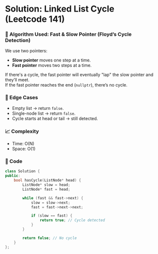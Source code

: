 # Solution: Linked List Cycle (Leetcode 141)

### 🧠 Algorithm Used: Fast & Slow Pointer (Floyd’s Cycle Detection)

We use two pointers:

- **Slow pointer** moves one step at a time.
- **Fast pointer** moves two steps at a time.

If there's a cycle, the fast pointer will eventually "lap" the slow pointer and they’ll meet.  
If the fast pointer reaches the end (`nullptr`), there’s no cycle.

### 🧪 Edge Cases

- Empty list → return `false`.
- Single-node list → return `false`.
- Cycle starts at head or tail → still detected.

### 📈 Complexity

- Time: O(N)
- Space: O(1)

### 🧾 Code

```cpp
class Solution {
public:
    bool hasCycle(ListNode* head) {
        ListNode* slow = head;
        ListNode* fast = head;

        while (fast && fast->next) {
            slow = slow->next;
            fast = fast->next->next;

            if (slow == fast) {
                return true; // Cycle detected
            }
        }

        return false; // No cycle
    }
};
```
